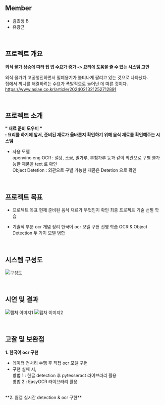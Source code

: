 ## Member

* 김민정 B
* 유광균

</br>

## 프로젝트 개요

**외식 물가 상승에 따라 집 밥 수요가 증가  ->  요리에 도움을 줄 수 있는 시스템 고안**

외식 물가가 고공행진하면서 밀폐용기가 불티나게 팔리고 있는 것으로 나타났다.</br>
집에서 끼니를 해결하려는 수요가 폭발적으로 늘어난 데 따른 것이다.</br> https://www.asiae.co.kr/article/2024021321252712891

</br>

## 프로젝트 소개

**" 재료 준비 도우미 "</br>
: 요리를 하기에 앞서, 준비된 재료가 올바른지 확인하기 위해 음식 재료를 확인해주는 시스템**

* 사용 모델</br>
openvino eng OCR : 설탕, 소금, 밀가루, 부침가루 등과 같이 외관으로 구별 불가능한 제품을 text 로 확인</br>
Object Detetion : 외관으로 구별 가능한 제품은 Detetion 으로 확인

</br>

## 프로젝트 목표

* 프로젝트 목표
 현재 준비된 음식 재료가 무엇인지 확인
 최종 프로젝트 기술 선별 학습
 
* 기술적 부분
 ocr 개념 정리
 한국어 ocr 모델 구현 선행 학습
 OCR & Object Detection 두 가지 모델 병합

</br>

## 시스템 구성도

![구성도](https://cdn.discordapp.com/attachments/1247775254416326708/1250358636354605137/e077158d41eb8280.png?ex=6685ad79&is=66845bf9&hm=cef64a29bccec0bd878534d339d63f2361454416e83e7f82908ab06f872228e5&)

</br>

## 시연 및 결과

![캡처 이미지1](https://cdn.discordapp.com/attachments/1249972873104199710/1250306765736644690/Screenshot_from_2024-06-12_13-32-35.png?ex=66857d2a&is=66842baa&hm=62ff54bb5129d9743de5b4442adeb4c327c1619128eff28a720995c8553b4dc5&)
![캡처 이미지2](https://cdn.discordapp.com/attachments/1249972873104199710/1250307270940819529/Screenshot_from_2024-06-12_13-34-35.png?ex=66857da2&is=66842c22&hm=b900f5deed6959bbc7ca5ea41710d62610b012893579d7eda101a4fa10c254bc&)

</br>

## 고찰 및 보완점

**1. 한국어 ocr 구현**
- 데이터 전처리 수행 후 직접 ocr 모델 구현
- 구현 실패 시, </br>방법 1 : 한글 detection 후 pytesseract 라이브러리 활용</br>
 방법 2 : EasyOCR 라이브러리 활용
</br>
**2. 웝캠 실시간 detection & ocr 구현** 
</br>

